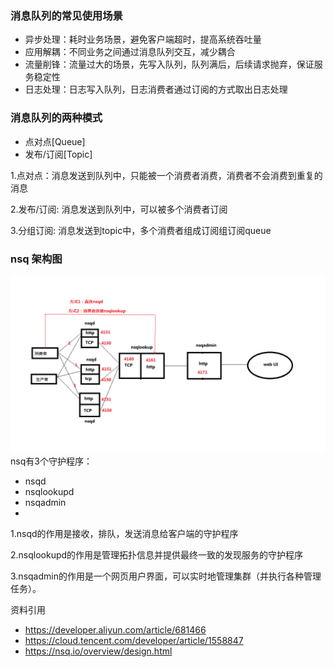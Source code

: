 ### 消息队列的常见使用场景
- 异步处理：耗时业务场景，避免客户端超时，提高系统吞吐量
- 应用解耦：不同业务之间通过消息队列交互，减少耦合
- 流量削锋：流量过大的场景，先写入队列，队列满后，后续请求抛弃，保证服务稳定性
- 日志处理：日志写入队列，日志消费者通过订阅的方式取出日志处理

### 消息队列的两种模式
- 点对点[Queue]
- 发布/订阅[Topic]

1.点对点：消息发送到队列中，只能被一个消费者消费，消费者不会消费到重复的消息

2.发布/订阅: 消息发送到队列中，可以被多个消费者订阅

3.分组订阅: 消息发送到topic中，多个消费者组成订阅组订阅queue

### nsq 架构图
![](https://github.com/liangjfblue/liangjfblue.github.io/blob/master/img/post_nsq_jaigou.png?raw=true)
nsq有3个守护程序：
- nsqd
- nsqlookupd
- nsqadmin
- 
1.nsqd的作用是接收，排队，发送消息给客户端的守护程序

2.nsqlookupd的作用是管理拓扑信息并提供最终一致的发现服务的守护程序

3.nsqadmin的作用是一个网页用户界面，可以实时地管理集群（并执行各种管理任务）。





资料引用
- https://developer.aliyun.com/article/681466
- https://cloud.tencent.com/developer/article/1558847
- https://nsq.io/overview/design.html
